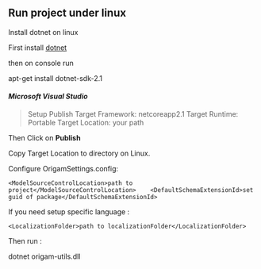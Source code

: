 ﻿## Run project under linux

Install dotnet on linux

First install [dotnet](https://docs.microsoft.com/en-us/dotnet/core/linux-prerequisites?tabs=netcore2x)

then on console run 

apt-get install dotnet-sdk-2.1



#### *Microsoft Visual Studio*

> Setup Publish
> Target Framework: netcoreapp2.1
> Target Runtime: Portable
> Target Location: your path



Then Click on **Publish**

Copy Target Location    to    directory on Linux.

Configure OrigamSettings.config:

```OrigamSettings.config
<ModelSourceControlLocation>path to project</ModelSourceControlLocation>	<DefaultSchemaExtensionId>set guid of package</DefaultSchemaExtensionId>
```

If you need setup specific language :

```OrigamSettings.config
<LocalizationFolder>path to localizationFolder</LocalizationFolder>
```



Then run :

dotnet  origam-utils.dll  